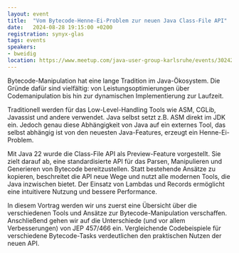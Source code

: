 ```yaml
---
layout: event
title:  "Vom Bytecode-Henne-Ei-Problem zur neuen Java Class-File API"
date:   2024-08-28 19:15:00 +0200
registration: synyx-glas
tags: events
speakers:
- bweidig
location: https://www.meetup.com/java-user-group-karlsruhe/events/302427396/
---
```


Bytecode-Manipulation hat eine lange Tradition im Java-Ökosystem.
Die Gründe dafür sind vielfältig: von Leistungsoptimierungen über
Codemanipulation bis hin zur dynamischen Implementierung zur Laufzeit.

Traditionell werden für das Low-Level-Handling Tools wie ASM, CGLib,
Javassist und andere verwendet.
Java selbst setzt z.B. ASM direkt im JDK ein.
Jedoch genau diese Abhängigkeit von Java auf ein externes Tool, das
selbst abhängig ist von den neuesten Java-Features, erzeugt ein
Henne-Ei-Problem.

Mit Java 22 wurde die Class-File API als Preview-Feature vorgestellt.
Sie zielt darauf ab, eine standardisierte API für das Parsen,
Manipulieren und Generieren von Bytecode bereitzustellen.
Statt bestehende Ansätze zu kopieren, beschreitet die API neue Wege und
nutzt alle modernen Tools, die Java inzwischen bietet.
Der Einsatz von Lambdas und Records ermöglicht eine intuitivere Nutzung
und bessere Performance.

In diesem Vortrag werden wir uns zuerst eine Übersicht über die
verschiedenen Tools und Ansätze zur Bytecode-Manipulation verschaffen.
Anschließend gehen wir auf die Unterschiede (und vor allem
Verbesserungen) von JEP 457/466 ein.
Vergleichende Codebeispiele für verschiedene Bytecode-Tasks verdeutlichen
den praktischen Nutzen der neuen API.
